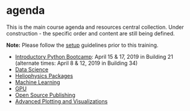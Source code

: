 # agenda
This is the main course agenda and resources central collection.  Under construction - the specific order and content are still being defined.  

__Note:__ Please follow the [setup](https://github.com/helio670/setup) guidelines prior to this training.

- [Introductory Python Bootcamp](https://github.com/helio670/bootcamp/wiki):  April 15 & 17, 2019 in Building 21  (alternate times:  April 8 & 12, 2019 in Building 34)
- [Data Science](https://github.com/helio670/datascience)  
- [Heliophysics Packages](https://github.com/helio670/hpackages)  
- [Machine Learning](https://github.com/helio670/ml)  
- [GPU](https://github.com/helio670/gpu)  
- [Open Source Publishing](https://github.com/helio670/pub)  
- [Advanced Plotting and Visualizations](https://github.com/helio670/viz)
